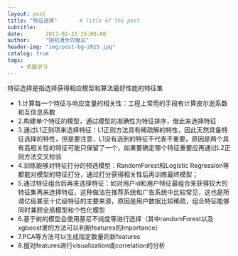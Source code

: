 ```yaml
---
layout: post
title: "特征选择"       # Title of the post
subtitle:
date:       2017-02-23 15:00:00
author:     "随机漫步的傻瓜"
header-img: "img/post-bg-2015.jpg"
catalog: true
tags:
    - 机器学习
---
```


特征选择是指选择获得相应模型和算法最好性能的特征集
- 1.计算每一个特征与响应变量的相关性：工程上常用的手段有计算皮尔逊系数和互信息系数
- 2.构建单个特征的模型，通过模型的准确性为特征排序，借此来选择特征
- 3.通过L1正则项来选择特征：L1正则方法具有稀疏解的特性，因此天然具备特征选择的特性，但是要注意，L1没有选到的特征不代表不重要，原因是两个具有高相关性的特征可能只保留了一个，如果要确定哪个特征重要应再通过L2正则方法交叉检验
- 4.训练能够对特征打分的预选模型：RandomForest和Logistic Regression等都能对模型的特征打分，通过打分获得相关性后再训练最终模型；
- 5.通过特征组合后再来选择特征：如对用户id和用户特征最组合来获得较大的特征集再来选择特征，这种做法在推荐系统和广告系统中比较常见，这也是所谓亿级甚至十亿级特征的主要来源，原因是用户数据比较稀疏，组合特征能够同时兼顾全局模型和个性化模型
- 6.基于树的模型会使用基尼不纯度等进行选择（其中randomForest以及xgboost里的方法可以判断features的Importance）
- 7.PCA等方法可以生成指定数量的新features
- 8.擅对features进行visualization或correlation的分析
